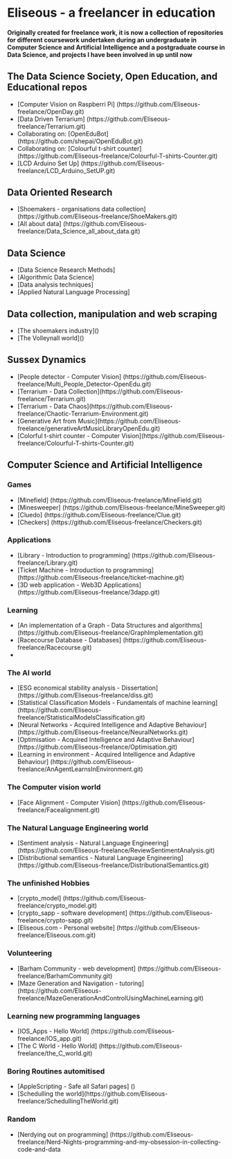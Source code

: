 <!DOCTYPE html>
<html>
  <head></head>
<body>
<h1>Eliseous - a freelancer in education

<h4>Originally created for freelance work, it is now a collection of repositories for different coursework undertaken during an undergraduate in Computer Science and Artificial Intelligence and a postgraduate course in Data Science, and projects I have been involved in up until now</h4>


<h2>The Data Science Society, Open Education, and Educational repos</h2>
<ul>
<li>[Computer Vision on Raspberri Pi] (https://github.com/Eliseous-freelance/OpenDay.git)</li>
<li>[Data Driven Terrarium] (https://github.com/Eliseous-freelance/Terrarium.git)</li>
<li>Collaborating on: [OpenEduBot] (https://github.com/shepai/OpenEduBot.git)</li>
<li>Collaborating on: [Colourful t-shirt counter] (https://github.com/Eliseous-freelance/Colourful-T-shirts-Counter.git)</li>
<li>[LCD Arduino Set Up] (https://github.com/Eliseous-freelance/LCD_Arduino_SetUP.git) 
</ul>


<h2>Data Oriented Research</h2>
<ul>
<li>[Shoemakers - organisations data collection] (https://github.com/Eliseous-freelance/ShoeMakers.git)</li>
<li>[All about data] (https://github.com/Eliseous-freelance/Data_Science_all_about_data.git)</li>
</ul>

  <h2>Data Science</h2>  
<ul>
  <li>[Data Science Research Methods]</li>
  <li>[Algorithmic Data Science]</li>
  <li>[Data analysis techniques]</li>
  <li>[Applied Natural Language Processing]</li>
  </ul>
  <h2>Data collection, manipulation and web scraping</h2>
  <ul>
    <li>[The shoemakers industry]()</li>
    <li>[The Volleynall world]()</li>
  </ul>
  
<h2>Sussex Dynamics</h2>
  <ul>
    <li>[People detector - Computer Vision] (https://github.com/Eliseous-freelance/Multi_People_Detector-OpenEdu.git)</li>
    <li>[Terrarium - Data Collection](https://github.com/Eliseous-freelance/Terrarium.git)</li>
    <li>[Terrarium - Data Chaos](https://github.com/Eliseous-freelance/Chaotic-Terrarium-Environment.git)</li>
    <li>[Generative Art from Music](https://github.com/Eliseous-freelance/generativeArtMusicLibraryOpenEdu.git)</li>
    <li>[Colorful t-shirt counter - Computer Vision](https://github.com/Eliseous-freelance/Colourful-T-shirts-Counter.git)</li>
  </ul>
  
<h2>Computer Science and Artificial Intelligence</h2>
<h3>Games</h3>
<ul>
<li>[Minefield] (https://github.com/Eliseous-freelance/MineField.git)</li>
<li>[Minesweeper] (https://github.com/Eliseous-freelance/MineSweeper.git)</li>
<li>[Cluedo] (https://github.com/Eliseous-freelance/Clue.git)</li>
<li>[Checkers] (https://github.com/Eliseous-freelance/Checkers.git)</li>
</ul>
<h3>Applications</h3>
<ul>
<li>[Library - Introduction to programming] (https://github.com/Eliseous-freelance/Library.git)</li>
<li>[Ticket Machine - Introduction to programming] (https://github.com/Eliseous-freelance/ticket-machine.git)</li>
<li>[3D web application - Web3D Applications] (https://github.com/Eliseous-freelance/3dapp.git)</li>
</ul>
<h3>Learning</h3>
<ul>
<li>[An implementation of a Graph - Data Structures and algorithms] (https://github.com/Eliseous-freelance/GraphImplementation.git)</li>
<li>[Racecourse Database - Databases] (https://github.com/Eliseous-freelance/Racecourse.git)</li>
<li></li>
</ul>
<h3>The AI world</h3>
<ul>
<li>[ESG economical stability analysis  - Dissertation] (https://github.com/Eliseous-freelance/diss.git)</li>
<li>[Statistical Classification Models - Fundamentals of machine learning] (https://github.com/Eliseous-freelance/StatisticalModelsClassification.git)</li>
<li>[Neural Networks - Acquired Intelligence and Adaptive Behaviour] (https://github.com/Eliseous-freelance/NeuralNetworks.git)</li>
<li>[Optimisation - Acquired Intelligence and Adaptive Behaviour] (https://github.com/Eliseous-freelance/Optimisation.git)</li>
<li>[Learning in environment - Acquired Intelligence and Adaptive Behaviour] (https://github.com/Eliseous-freelance/AnAgentLearnsInEnvironment.git)</li>
</ul>

<h3>The Computer vision world</h3>
<ul>
<li>[Face Alignment - Computer Vision] (https://github.com/Eliseous-freelance/Facealignment.git)</li>
</ul>

<h3>The Natural Language Engineering world</h3>
<ul>
<li>[Sentiment analysis - Natural Language Engineering] (https://github.com/Eliseous-freelance/ReviewSentimentAnalysis.git)</li>
<li>[Distributional semantics - Natural Language Engineering] (https://github.com/Eliseous-freelance/DistributionalSemantics.git)</li>
</ul>

<h3>The unfinished Hobbies</h3>
<ul>
<li>[crypto_model] (https://github.com/Eliseous-freelance/crypto_model.git)</li>
<li>[crypto_sapp - software development] (https://github.com/Eliseous-freelance/crypto-sapp.git)</li>
<li>[Eliseous.com - Personal website] (https://github.com/Eliseous-freelance/Eliseous.com.git)</li>
</ul>

<h3>Volunteering</h3>
<ul>
<li>[Barham Community - web development] (https://github.com/Eliseous-freelance/BarhamCommunity.git)</li>
<li>[Maze Generation and Navigation - tutoring] (https://github.com/Eliseous-freelance/MazeGenerationAndControlUsingMachineLearning.git)</li>
</ul>

<h3>Learning new programming languages</h3>
<ul>
<li>[IOS_Apps - Hello World] (https://github.com/Eliseous-freelance/IOS_app.git)</li>
<li>[The C World - Hello World] (https://github.com/Eliseous-freelance/the_C_world.git)</li>
</ul>
  
  <h3>Boring Routines automitised</h3>
  <ul>
   <li>[AppleScripting - Safe all Safari pages] ()</li>
  <li>[Schedulling the world](https://github.com/Eliseous-freelance/SchedullingTheWorld.git)</li>
  </ul>
<h3>Random</h3>
<ul>
<li>[Nerdying out on programming] (https://github.com/Eliseous-freelance/Nerd-Nights-programming-and-my-obsession-in-collecting-code-and-data</li>
</ul>
  </body>

</html>
